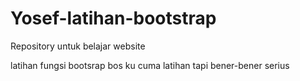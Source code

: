 # Yosef-latihan-bootstrap
Repository untuk belajar website

latihan fungsi bootsrap bos ku
cuma latihan tapi bener-bener serius
